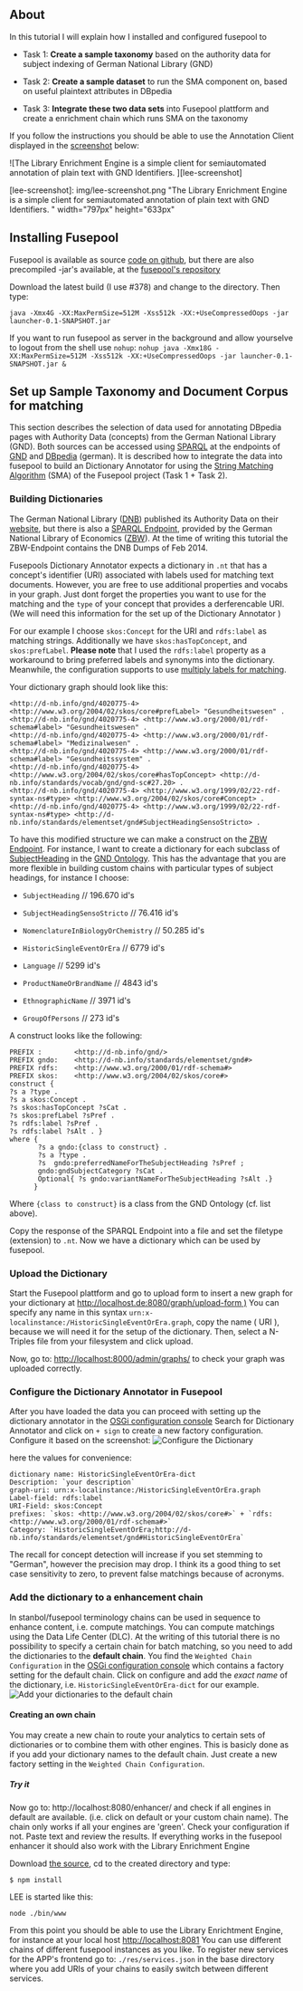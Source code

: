 
About
-----

In this tutorial I will explain how I installed and configured fusepool to

-   Task 1: **Create a sample taxonomy** based on the authority data for subject indexing of German National Library (GND)

-   Task 2: **Create a sample dataset** to run the SMA component on, based on useful plaintext attributes in DBpedia

-   Task 3: **Integrate these two data sets** into Fusepool plattform and create a enrichment chain which runs SMA on the taxonomy

If you follow the instructions you should be able to use the Annotation Client displayed in the [screenshot](#lee-screenshot) below:

![The Library Enrichment Engine is a simple client for semiautomated annotation of plain text with GND Identifiers. ][lee-screenshot]

[lee-screenshot]: img/lee-screenshot.png "The Library Enrichment Engine is a simple client for semiautomated annotation of plain text with GND Identifiers. " width="797px" height="633px"


Installing Fusepool
-------------------

Fusepool is available as source [code on github](https://github.com/fusepool), but there are also precompiled -jar's available, at the [fusepool's repository](https://jenkins.fusepool.info/job/fusepool-platform/)

Download the latest build (I use \#378) and change to the directory. Then type:

`java -Xmx4G -XX:MaxPermSize=512M -Xss512k -XX:+UseCompressedOops -jar launcher-0.1-SNAPSHOT.jar`

If you want to run fusepool as server in the background and allow yourselve to logout from the shell use `nohup`: 
`nohup java -Xmx18G -XX:MaxPermSize=512M -Xss512k -XX:+UseCompressedOops -jar launcher-0.1-SNAPSHOT.jar &`

Set up Sample Taxonomy and Document Corpus for matching
-------------------------------------------------------

This section describes the selection of data used for annotating DBpedia pages with Authority Data (concepts) from the German National Library (GND). Both sources can be accessed using [SPARQL](http://www.w3.org/TR/sparql11-overview/) at the endpoints of [GND](http://zbw.eu/beta/sparql/gnd) and [DBpedia](de.dbpedia.org/sparql) (german). It is described how to integrate the data into fusepool to build an Dictionary Annotator for using the [String Matching Algorithm](https://github.com/fusepool/fusepool-sma) (SMA) of the Fusepool project (Task 1 + Task 2).

### Building Dictionaries

The German National Library ([DNB](http://www.dnb.de/)) published its Authority Data on their [website](http://www.dnb.de/lds), but there is also a [SPARQL Endpoint](http://zbw.eu/beta/sparql/gnd), provided by the German National Library of Economics ([ZBW](http://www.zbw.eu/en/)). At the time of writing this tutorial the ZBW-Endpoint contains the DNB Dumps of Feb 2014.

Fusepools Dictionary Annotator expects a dictionary in `.nt` that has a concept's identifier (URI) associated with labels used for matching text documents. However, you are free to use additional properties and vocabs in your graph. Just dont forget the properties you want to use for the matching and the `type` of your concept that provides a derferencable URI. (We will need this information for the set up of the Dictionary Annotator )

For our example I choose `skos:Concept` for the URI and `rdfs:label` as matching strings. Additionally we have `skos:hasTopConcept`, and `skos:prefLabel`. **Please note** that I used the `rdfs:label` property as a workaround to bring preferred labels and synonyms into the dictionary. Meanwhile, the configuration supports to use [multiply labels for matching](https://github.com/fusepool/fusepool-sma/issues/3).

Your dictionary graph should look like this:

    <http://d-nb.info/gnd/4020775-4> <http://www.w3.org/2004/02/skos/core#prefLabel> "Gesundheitswesen" .
    <http://d-nb.info/gnd/4020775-4> <http://www.w3.org/2000/01/rdf-schema#label> "Gesundheitswesen" .
    <http://d-nb.info/gnd/4020775-4> <http://www.w3.org/2000/01/rdf-schema#label> "Medizinalwesen" .
    <http://d-nb.info/gnd/4020775-4> <http://www.w3.org/2000/01/rdf-schema#label> "Gesundheitssystem" .
    <http://d-nb.info/gnd/4020775-4> <http://www.w3.org/2004/02/skos/core#hasTopConcept> <http://d-nb.info/standards/vocab/gnd/gnd-sc#27.20> .
    <http://d-nb.info/gnd/4020775-4> <http://www.w3.org/1999/02/22-rdf-syntax-ns#type> <http://www.w3.org/2004/02/skos/core#Concept> .
    <http://d-nb.info/gnd/4020775-4> <http://www.w3.org/1999/02/22-rdf-syntax-ns#type> <http://d-nb.info/standards/elementset/gnd#SubjectHeadingSensoStricto> .

To have this modified structure we can make a construct on the [ZBW Endpoint](http://zbw.eu/beta/sparql/gnd). For instance, I want to create a dictionary for each subclass of [SubjectHeading](http://d-nb.info/standards/elementset/gnd#SubjectHeading) in the [GND Ontology](d-nb.info/standards/elementset/gnd#). This has the advantage that you are more flexible in building custom chains with particular types of subject headings, for instance I choose:

-   `SubjectHeading` // 196.670 id's

-   `SubjectHeadingSensoStricto` // 76.416 id's

-   `NomenclatureInBiologyOrChemistry` // 50.285 id's

-   `HistoricSingleEventOrEra` // 6779 id's

-   `Language` // 5299 id's

-   `ProductNameOrBrandName` // 4843 id's

-   `EthnographicName` // 3971 id's

-   `GroupOfPersons` // 273 id's

A construct looks like the following:

    PREFIX :        <http://d-nb.info/gnd/>
    PREFIX gndo:    <http://d-nb.info/standards/elementset/gnd#>
    PREFIX rdfs:    <http://www.w3.org/2000/01/rdf-schema#>
    PREFIX skos:    <http://www.w3.org/2004/02/skos/core#>
    construct {  
    ?s a ?type .   
    ?s a skos:Concept . 
    ?s skos:hasTopConcept ?sCat .  
    ?s skos:prefLabel ?sPref . 
    ?s rdfs:label ?sPref .  
    ?s rdfs:label ?sAlt . }
    where {
           ?s a gndo:{class to construct} . 
           ?s a ?type .  
           ?s  gndo:preferredNameForTheSubjectHeading ?sPref ; 
           gndo:gndSubjectCategory ?sCat .
           Optional{ ?s gndo:variantNameForTheSubjectHeading ?sAlt .}
          }

Where `{class to construct}` is a class from the GND Ontology (cf. list above).

Copy the response of the SPARQL Endpoint into a file and set the filetype (extension) to `.nt`. Now we have a dictionary which can be used by fusepool.

### Upload the Dictionary

Start the Fusepool plattform and go to upload form to insert a new graph for your dictionary at [http://localhost.de:8080/graph/upload-form )](http://localhost.de:8080/graph/upload-form) You can specify any name in this syntax `urn:x-localinstance:/HistoricSingleEventOrEra.graph`, copy the name ( URI ), because we will need it for the setup of the dictionary. Then, select a N-Triples file from your filesystem and click upload.

Now, go to: [http://localhost:8000/admin/graphs/](http://localhost:8080/admin/graphs/) to check your graph was uploaded correctly.

### Configure the Dictionary Annotator in Fusepool

After you have loaded the data you can proceed with setting up the dictionary annotator in the [OSGi configuration console](http://localhost:8080/system/console/configMgr) Search for Dictionary Annotator and click on `+ sign` to create a new factory configuration. Configure it based on the screenshot: ![Configure the Dictionary](img/conf_dictionary.png)

here the values for convenience:

    dictionary name: HistoricSingleEventOrEra-dict 
    Description: `your description`
    graph-uri: urn:x-localinstance:/HistoricSingleEventOrEra.graph
    Label-field: rdfs:label
    URI-Field: skos:Concept 
    prefixes: `skos: <http://www.w3.org/2004/02/skos/core#>` + `rdfs: <http://www.w3.org/2000/01/rdf-schema#>`
    Category: `HistoricSingleEventOrEra;http://d-nb.info/standards/elementset/gnd#HistoricSingleEventOrEra`

The recall for concept detection will increase if you set stemming to "German", however the precision may drop. I think its a good thing to set case sensitivity to zero, to prevent false matchings because of acronyms.

### Add the dictionary to a enhancement chain

In stanbol/fusepool terminology chains can be used in sequence to enhance content, i.e. compute matchings. You can compute matchings using the Data Life Center (DLC). At the writing of this tutorial there is no possibility to specify a certain chain for batch matching, so you need to add the dictionaries to the **default chain**. You find the `Weighted Chain Configuration` in the [OSGi configuration console](http://localhost:8080/system/console/configMgr) which contains a factory setting for the default chain. Click on configure and add the *exact name* of the dictionary, i.e. `HistoricSingleEventOrEra-dict` for our example. ![Add your dictionaries to the default chain](img/config_default-chain.png)

#### Creating an own chain

You may create a new chain to route your analytics to certain sets of dictionaries or to combine them with other engines. This is basicly done as if you add your dictionary names to the default chain. Just create a new factory setting in the `Weighted Chain Configuration`.

##### Try it

Now go to: http://localhost:8080/enhancer/ and check if all engines in default are available. (i.e. click on default or your custom chain name). The chain only works if all your engines are 'green'. Check your configuration if not. Paste text and review the results. If everything works in the fusepool enhancer it should also work with the Library Enrichment Engine 

Download [the source](https://github.com/jhercher/LEE), cd to the created directory and type:

`$ npm install`

LEE is started like this:

`node ./bin/www`

From this point you should be able to use the Library Enrichtment Engine, for instance at your local host [http://localhost:8081](http://localhost:8081) 
You can use different chains of different fusepool instances as you like. To register new services for the APP's frontend go to:  `./res/services.json`  in the base directory where you add URIs of your chains to easily switch between different services.
